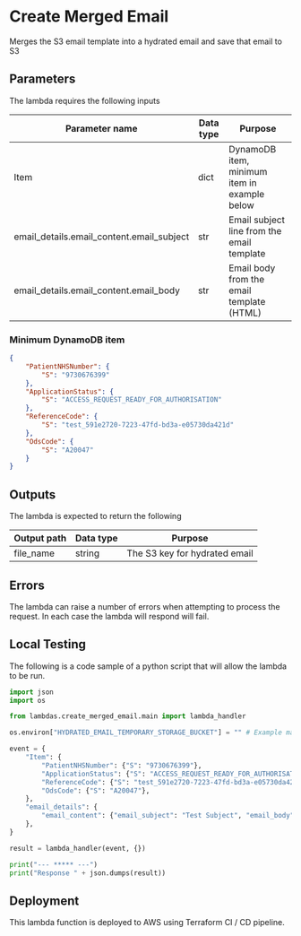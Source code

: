 
# Create Merged Email

Merges the S3 email template into a hydrated email and save that email to S3

## Parameters

The lambda requires the following inputs

| Parameter name                            | Data type | Purpose                                      |
| ----------------------------------------- | --------- | -------------------------------------------- |
| Item                                      | dict      | DynamoDB item, minimum item in example below |
| email_details.email_content.email_subject | str       | Email subject line from the email template   |
| email_details.email_content.email_body    | str       | Email body from the email template (HTML)    |

### Minimum DynamoDB item

```json
{
    "PatientNHSNumber": {
        "S": "9730676399"
    },
    "ApplicationStatus": {
        "S": "ACCESS_REQUEST_READY_FOR_AUTHORISATION"
    },
    "ReferenceCode": {
        "S": "test_591e2720-7223-47fd-bd3a-e05730da421d"
    },
    "OdsCode": {
        "S": "A20047"
    }
}
```

## Outputs

The lambda is expected to return the following

| Output path | Data type | Purpose                       |
| ----------- | --------- | ----------------------------- |
| file_name   | string    | The S3 key for hydrated email |

## Errors

The lambda can raise a number of errors when attempting to process the request.  In each case the lambda will respond will fail.

## Local Testing

The following is a code sample of a python script that will allow the lambda to be run.

```python
import json
import os

from lambdas.create_merged_email.main import lambda_handler

os.environ["HYDRATED_EMAIL_TEMPORARY_STORAGE_BUCKET"] = "" # Example main-dev-hydrated-email-temporary-storage-bucket

event = {
    "Item": {
        "PatientNHSNumber": {"S": "9730676399"},
        "ApplicationStatus": {"S": "ACCESS_REQUEST_READY_FOR_AUTHORISATION"},
        "ReferenceCode": {"S": "test_591e2720-7223-47fd-bd3a-e05730da421d"},
        "OdsCode": {"S": "A20047"},
    },
    "email_details": {
        "email_content": {"email_subject": "Test Subject", "email_body": "Test Body"}
    },
}

result = lambda_handler(event, {})

print("--- ***** ---")
print("Response " + json.dumps(result))
```

## Deployment

This lambda function is deployed to AWS using Terraform CI / CD pipeline.
